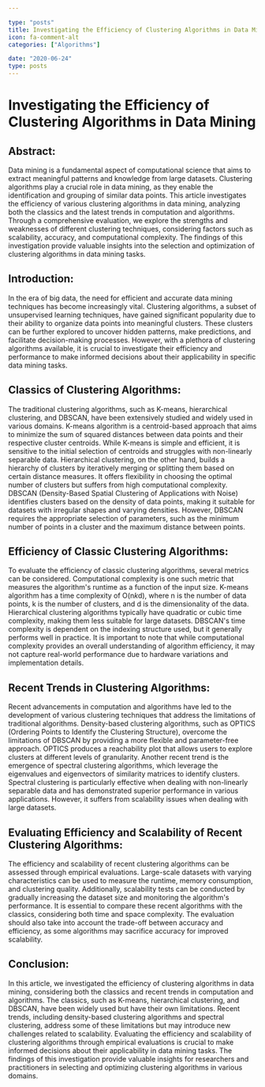 ```yaml
---

type: "posts"
title: Investigating the Efficiency of Clustering Algorithms in Data Mining
icon: fa-comment-alt
categories: ["Algorithms"]

date: "2020-06-24"
type: posts
---
```





# Investigating the Efficiency of Clustering Algorithms in Data Mining

## Abstract:
Data mining is a fundamental aspect of computational science that aims to extract meaningful patterns and knowledge from large datasets. Clustering algorithms play a crucial role in data mining, as they enable the identification and grouping of similar data points. This article investigates the efficiency of various clustering algorithms in data mining, analyzing both the classics and the latest trends in computation and algorithms. Through a comprehensive evaluation, we explore the strengths and weaknesses of different clustering techniques, considering factors such as scalability, accuracy, and computational complexity. The findings of this investigation provide valuable insights into the selection and optimization of clustering algorithms in data mining tasks.

## Introduction:
In the era of big data, the need for efficient and accurate data mining techniques has become increasingly vital. Clustering algorithms, a subset of unsupervised learning techniques, have gained significant popularity due to their ability to organize data points into meaningful clusters. These clusters can be further explored to uncover hidden patterns, make predictions, and facilitate decision-making processes. However, with a plethora of clustering algorithms available, it is crucial to investigate their efficiency and performance to make informed decisions about their applicability in specific data mining tasks.

## Classics of Clustering Algorithms:
The traditional clustering algorithms, such as K-means, hierarchical clustering, and DBSCAN, have been extensively studied and widely used in various domains. K-means algorithm is a centroid-based approach that aims to minimize the sum of squared distances between data points and their respective cluster centroids. While K-means is simple and efficient, it is sensitive to the initial selection of centroids and struggles with non-linearly separable data. Hierarchical clustering, on the other hand, builds a hierarchy of clusters by iteratively merging or splitting them based on certain distance measures. It offers flexibility in choosing the optimal number of clusters but suffers from high computational complexity. DBSCAN (Density-Based Spatial Clustering of Applications with Noise) identifies clusters based on the density of data points, making it suitable for datasets with irregular shapes and varying densities. However, DBSCAN requires the appropriate selection of parameters, such as the minimum number of points in a cluster and the maximum distance between points.

## Efficiency of Classic Clustering Algorithms:
To evaluate the efficiency of classic clustering algorithms, several metrics can be considered. Computational complexity is one such metric that measures the algorithm's runtime as a function of the input size. K-means algorithm has a time complexity of O(n*k*d), where n is the number of data points, k is the number of clusters, and d is the dimensionality of the data. Hierarchical clustering algorithms typically have quadratic or cubic time complexity, making them less suitable for large datasets. DBSCAN's time complexity is dependent on the indexing structure used, but it generally performs well in practice. It is important to note that while computational complexity provides an overall understanding of algorithm efficiency, it may not capture real-world performance due to hardware variations and implementation details.

## Recent Trends in Clustering Algorithms:
Recent advancements in computation and algorithms have led to the development of various clustering techniques that address the limitations of traditional algorithms. Density-based clustering algorithms, such as OPTICS (Ordering Points to Identify the Clustering Structure), overcome the limitations of DBSCAN by providing a more flexible and parameter-free approach. OPTICS produces a reachability plot that allows users to explore clusters at different levels of granularity. Another recent trend is the emergence of spectral clustering algorithms, which leverage the eigenvalues and eigenvectors of similarity matrices to identify clusters. Spectral clustering is particularly effective when dealing with non-linearly separable data and has demonstrated superior performance in various applications. However, it suffers from scalability issues when dealing with large datasets.

## Evaluating Efficiency and Scalability of Recent Clustering Algorithms:
The efficiency and scalability of recent clustering algorithms can be assessed through empirical evaluations. Large-scale datasets with varying characteristics can be used to measure the runtime, memory consumption, and clustering quality. Additionally, scalability tests can be conducted by gradually increasing the dataset size and monitoring the algorithm's performance. It is essential to compare these recent algorithms with the classics, considering both time and space complexity. The evaluation should also take into account the trade-off between accuracy and efficiency, as some algorithms may sacrifice accuracy for improved scalability.

## Conclusion:
In this article, we investigated the efficiency of clustering algorithms in data mining, considering both the classics and recent trends in computation and algorithms. The classics, such as K-means, hierarchical clustering, and DBSCAN, have been widely used but have their own limitations. Recent trends, including density-based clustering algorithms and spectral clustering, address some of these limitations but may introduce new challenges related to scalability. Evaluating the efficiency and scalability of clustering algorithms through empirical evaluations is crucial to make informed decisions about their applicability in data mining tasks. The findings of this investigation provide valuable insights for researchers and practitioners in selecting and optimizing clustering algorithms in various domains.